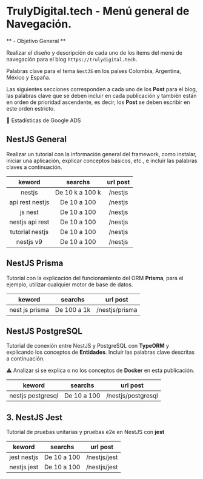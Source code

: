 # TrulyDigital.tech - Menú general de Navegación.

** - Objetivo General **

Realizar el diseño y descripción de cada uno de los items del menú de navegación para el blog `https://trulydigital.tech`.



Palabras clave para el tema `NestJS` en los países Colombia, Argentina, México y España.

Las siguientes secciones corresponden a cada uno de los **Post** para el blog, las palabras clave que se deben incluir en cada publicación y también están en orden de prioridad ascendente, es decir, los **Post** se deben escribir en este orden estricto.

📢 Estadísticas de Google ADS

## NestJS General

Realizar un tutorial con la información general del framework, como instalar, iniciar una aplicación, explicar conceptos básicos, etc., e incluir las palabras claves a continuación.

|keword|searchs|url post|
|:----:|:-----:|:------:|
|nestjs|De 10 k a 100 k|/nestjs|
|api rest nestjs|De 10 a 100|/nestjs|
|js nest|De 10 a 100|/nestjs|
|nestjs api rest|De 10 a 100|/nestjs|
|tutorial nestjs|De 10 a 100|/nestjs|
|nestjs v9|De 10 a 100|/nestjs|

## NestJS Prisma

Tutorial con la explicación del funcionamiento del ORM **Prisma**, para el ejemplo, utilizar cualquier motor de base de datos.

|keword|searchs|url post|
|:----:|:-----:|:------:|
|nest js prisma|De 100 a 1k|/nestjs/prisma|

## NestJS PostgreSQL

Tutorial de conexión entre NestJS y PostgreSQL con **TypeORM** y explicando los conceptos de **Entidades**. Incluir las palabras clave descritas a continuación.

⚠️ Analizar si se explica o no los conceptos de **Docker** en esta publicación.

|keword|searchs|url post|
|:----:|:-----:|:------:|
|nestjs postgresql|De 10 a 100|/nestjs/postgresql|

## 3. NestJS Jest

Tutorial de pruebas unitarias y pruebas e2e en NestJS con **jest**

|keword|searchs|url post|
|:----:|:-----:|:------:|
|jest nestjs|De 10 a 100|/nestjs/jest|
|nestjs jest|De 10 a 100|/nestjs/jest|

